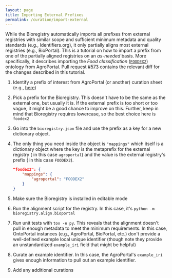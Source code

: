 ```yaml
---
layout: page
title: Importing External Prefixes
permalink: /curation/import-external
---
```

While the Bioregistry automatically imports all prefixes from external
registries with similar scope and sufficient minimum metadata and quality
standards (e.g., Identifiers.org), it only partially aligns most external
registries (e.g., BioPortal). This is a tutorial on how to import a prefix from
one of the partially aligned registries on an *as-needed* basis. More
specifically, it describes importing the _Food
classification_ ([`FOODEX2`](http://agroportal.lirmm.fr/ontologies/FOODEX2))
ontology from AgroPortal. Pull
request [#573](https://github.com/biopragmatics/bioregistry/pull/573) contains
the relevant diff for the changes described in this tutorial.

1. Identify a prefix of interest from AgroPortal (or another) curation
   sheet (e.g., [here](https://github.com/biopragmatics/bioregistry/blob/main/src/bioregistry/data/external/agroportal/curation.tsv))
2. Pick a prefix for the Bioregistry. This doesn't have to be the same as the
   external one, but usually it is. If the external prefix is too short or too
   vague, it might be a good chance to improve on this. Further, keep in mind
   that Bioregistry requires lowercase, so the best choice here is `foodex2`
3. Go into the `bioregistry.json` file and use the prefix as a key for a new
   dictionary object.
4. The only thing you need inside the object is `"mappings"` which itself is a
   dictionary object where the key is the metaprefix for the external registry (
   in this case `agroportal`) and the value is the external registry's prefix (
   in this case `FOODEX2`).

    ```json
    "foodex2": {
        "mappings": {
            "agroportal": "FOODEX2"
        }
    }
    ```
5. Make sure the Bioregistry is installed in editable mode
6. Run the alignment script for the registry. In this case,
   it's `python -m bioregistry.align.bioportal`
7. Run unit tests with `tox -e py`. This reveals that the alignment doesn't pull
   in enough metadata to meet the minimum requirements. In this case, OntoPortal
   instances (e.g., AgroPortal, BioPortal, etc.) don't provide a well-defined
   example local unique identifier (though note they provide an
   unstandardized `example_iri` field that might be helpful)
8. Curate an example identifier. In this case, the AgroPortal's `example_iri`
   gives enough information to pull out an example identifier.
9. Add any additional curations
